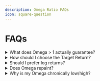 ```yaml
---
description: Omega Ratio FAQs
icon: square-question
---
```


# FAQs

<details>

<summary>What does Omega > 1 actually guarantee?</summary>

Nothing deterministic—markets are noisy—but it _does_ mean that over your window, cumulative wins above the hurdle exceed cumulative misses, i.e., better-than-target quality.

</details>

<details>

<summary>How should I choose the Target Return?</summary>

Anchor it to timeframe and asset. Daily: **0.00–0.10%** per bar is common; intraday is smaller. Backtest values that reflect your strategy’s realistic edge.

</details>

<details>

<summary>Should I prefer log returns?</summary>

Use **log** when comparing across assets or dealing with large swings; it treats up/down moves symmetrically. Use **linear** for small, stable bars where differences are negligible.

</details>

<details>

<summary>Does Omega repaint?</summary>

No. It’s a rolling sum over completed bars. Values update intrabar while the bar forms and lock at close—standard indicator behavior.

</details>

<details>

<summary>Why is my Omega chronically low/high?</summary>

Your **target** may be too ambitious/lenient, or your **Period** too short/long. Raise target or shorten the window to lower readings; lower target or lengthen the window to raise/stabilize them.

</details>
